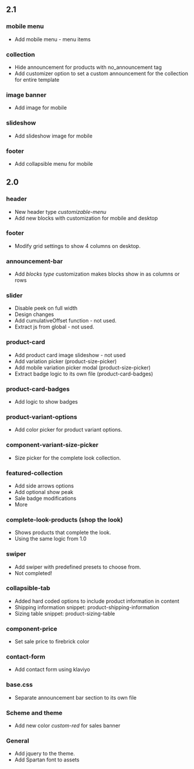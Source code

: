 ## 2.1

### mobile menu

- Add mobile menu - menu items

### collection

- Hide announcement for products with no_announcement tag
- Add customizer option to set a custom announcement for the collection for entire template

### image banner

- Add image for mobile

### slideshow

- Add slideshow image for mobile

### footer

- Add collapsible menu for mobile

## 2.0

### header

- New header type _customizable-menu_
- Add new blocks with customization for mobile and desktop

### footer

- Modify grid settings to show 4 columns on desktop.

### announcement-bar

- Add _blocks type_ customization makes blocks show in as columns or rows

### slider

- Disable peek on full width
- Design changes
- Add cumulativeOffset function - not used.
- Extract js from global - not used.

### product-card

- Add product card image slideshow - not used
- Add variation picker (product-size-picker)
- Add mobile variation picker modal (product-size-picker)
- Extract badge logic to its own file (product-card-badges)

### product-card-badges

- Add logic to show badges

### product-variant-options

- Add color picker for product variant options.

### component-variant-size-picker

- Size picker for the complete look collection.

### featured-collection

- Add side arrows options
- Add optional show peak
- Sale badge modifications
- More

### complete-look-products (shop the look)

- Shows products that complete the look.
- Using the same logic from 1.0

### swiper

- Add swiper with predefined presets to choose from.
- Not completed!

### collapsible-tab

- Added hard coded options to include product information in content
- Shipping information snippet: product-shipping-information
- Sizing table snippet: product-sizing-table

### component-price

- Set sale price to firebrick color

### contact-form

- Add contact form using klaviyo

### base.css

- Separate announcement bar section to its own file

### Scheme and theme

- Add new color _custom-red_ for sales banner

### General

- Add jquery to the theme.
- Add Spartan font to assets